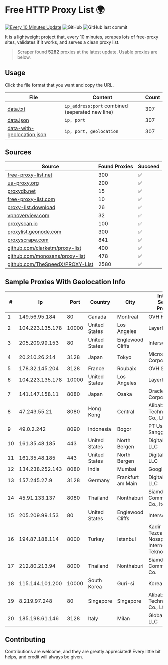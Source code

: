 
# Free HTTP Proxy List 🌍

[![Every 10 Minutes Update](https://github.com/mertguvencli/http-proxy-list/actions/workflows/main.yml/badge.svg?branch=main)](https://github.com/mertguvencli/http-proxy-list/actions/workflows/main.yml)
![GitHub](https://img.shields.io/github/license/mertguvencli/http-proxy-list)
![GitHub last commit](https://img.shields.io/github/last-commit/mertguvencli/http-proxy-list)

It is a lightweight project that, every 10 minutes, scrapes lots of free-proxy sites, validates if it works, and serves a clean proxy list.


> Scraper found **5282** proxies at the latest update. Usable proxies are below.

## Usage

Click the file format that you want and copy the URL.


|File|Content|Count|
|----|-------|-----|
|[data.txt](https://raw.githubusercontent.com/mertguvencli/http-proxy-list/main/proxy-list/data.txt)|`ip_address:port` combined (seperated new line)|307|
|[data.json](https://raw.githubusercontent.com/mertguvencli/http-proxy-list/main/proxy-list/data.json)|`ip, port`|307|
|[data-with-geolocation.json](https://raw.githubusercontent.com/mertguvencli/http-proxy-list/main/proxy-list/data-with-geolocation.json)|`ip, port, geolocation`|307|

## Sources

|Source|Found Proxies|Succeed|
|------|-------------|-------|
|[free-proxy-list.net](https://free-proxy-list.net)|300|✅|
|[us-proxy.org](https://www.us-proxy.org)|200|✅|
|[proxydb.net](http://proxydb.net)|15|✅|
|[free-proxy-list.com](https://free-proxy-list.com/?page=&port=&type%5B%5D=http&type%5B%5D=https&up_time=0&search=Search)|10|✅|
|[proxy-list.download](https://www.proxy-list.download/HTTP)|26|✅|
|[vpnoverview.com](https://vpnoverview.com/privacy/anonymous-browsing/free-proxy-servers)|32|✅|
|[proxyscan.io](https://www.proxyscan.io)|100|✅|
|[proxylist.geonode.com](https://proxylist.geonode.com/api/proxy-list?limit=300&page=1&sort_by=lastChecked&sort_type=desc&protocols=http,https)|300|✅|
|[proxyscrape.com](https://api.proxyscrape.com/v2/?request=displayproxies&protocol=http&timeout=10000&country=all&ssl=all&anonymity=all)|841|✅|
|[github.com/clarketm/proxy-list](https://raw.githubusercontent.com/clarketm/proxy-list/master/proxy-list-raw.txt)|400|✅|
|[github.com/monosans/proxy-list](https://raw.githubusercontent.com/monosans/proxy-list/main/proxies/http.txt)|478|✅|
|[github.com/TheSpeedX/PROXY-List](https://raw.githubusercontent.com/TheSpeedX/PROXY-List/master/http.txt)|2580|✅|


## Sample Proxies With Geolocation Info

|#|Ip|Port|Country|City|Internet Service Provider|
|-|--|----|-------|----|-------------------------|
|1|149.56.95.184|80|Canada|Montreal|OVH Hosting|
|2|104.223.135.178|10000|United States|Los Angeles|LayerHost|
|3|205.209.99.153|80|United States|Englewood Cliffs|Interserver, Inc|
|4|20.210.26.214|3128|Japan|Tokyo|Microsoft Corporation|
|5|178.32.145.204|3128|France|Roubaix|OVH SAS|
|6|104.223.135.178|10000|United States|Los Angeles|LayerHost|
|7|141.147.158.11|8080|Japan|Osaka|Oracle Corporation|
|8|47.243.55.21|8080|Hong Kong|Central|Alibaba (US) Technology Co., Ltd.|
|9|49.0.2.242|8090|Indonesia|Bogor|PT Usaha Adi Sanggoro|
|10|161.35.48.185|443|United States|North Bergen|DigitalOcean, LLC|
|11|161.35.48.185|443|United States|North Bergen|DigitalOcean, LLC|
|12|134.238.252.143|8080|India|Mumbai|Google LLC|
|13|157.245.27.9|3128|Germany|Frankfurt am Main|DigitalOcean, LLC|
|14|45.91.133.137|8080|Thailand|Nonthaburi|Siamdata Communication Co., ltd.|
|15|205.209.99.153|80|United States|Englewood Cliffs|Interserver, Inc|
|16|194.87.188.114|8000|Turkey|Istanbul|Kadir Huseyin Tezcan Nosspeed Internet Teknolojileri|
|17|212.80.213.94|8000|Thailand|Nonthaburi|Siamdata Communication Co.|
|18|115.144.101.200|10000|South Korea|Guri-si|Korea Telecom|
|19|8.219.97.248|80|Singapore|Singapore|Alibaba (US) Technology Co., Ltd.|
|20|185.198.61.146|3128|Italy|Milan|Global Router LLC|



## Contributing

Contributions are welcome, and they are greatly appreciated! Every
little bit helps, and credit will always be given.

